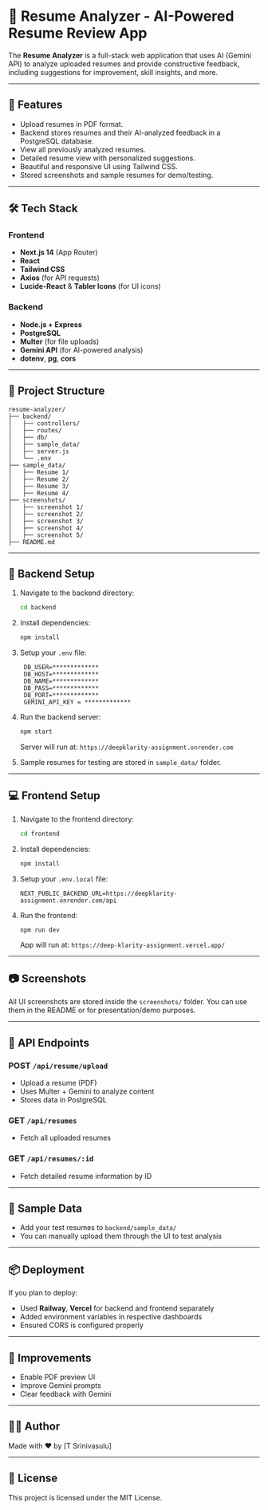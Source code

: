 # 🧠 Resume Analyzer - AI-Powered Resume Review App

The **Resume Analyzer** is a full-stack web application that uses AI (Gemini API) to analyze uploaded resumes and provide constructive feedback, including suggestions for improvement, skill insights, and more.

---

## 🚀 Features

- Upload resumes in PDF format.
- Backend stores resumes and their AI-analyzed feedback in a PostgreSQL database.
- View all previously analyzed resumes.
- Detailed resume view with personalized suggestions.
- Beautiful and responsive UI using Tailwind CSS.
- Stored screenshots and sample resumes for demo/testing.

---

## 🛠️ Tech Stack

### Frontend

- **Next.js 14** (App Router)
- **React**
- **Tailwind CSS**
- **Axios** (for API requests)
- **Lucide-React** & **Tabler Icons** (for UI icons)

### Backend

- **Node.js + Express**
- **PostgreSQL**
- **Multer** (for file uploads)
- **Gemini API** (for AI-powered analysis)
- **dotenv**, **pg**, **cors**

---

## 📁 Project Structure

```
resume-analyzer/
├── backend/
│   ├── controllers/
│   ├── routes/
│   ├── db/
│   ├── sample_data/
│   ├── server.js
│   └── .env
├── sample_data/
│   ├── Resume 1/
│   ├── Resume 2/
│   ├── Resume 3/
│   ├── Resume 4/
├── screenshots/
│   ├── screenshot 1/
│   ├── screenshot 2/
│   ├── screenshot 3/
│   ├── screenshot 4/
│   ├── screenshot 5/
├── README.md
```

---

## 🧩 Backend Setup

1. Navigate to the backend directory:

   ```bash
   cd backend
   ```

2. Install dependencies:

   ```bash
   npm install
   ```

3. Setup your `.env` file:

   ```env
    DB_USER=*************
    DB_HOST=*************
    DB_NAME=*************
    DB_PASS=*************
    DB_PORT=*************
    GEMINI_API_KEY = *************
   ```

4. Run the backend server:

   ```bash
   npm start
   ```

   Server will run at: `https://deepklarity-assignment.onrender.com`

5. Sample resumes for testing are stored in `sample_data/` folder.

---

## 💻 Frontend Setup

1. Navigate to the frontend directory:

   ```bash
   cd frontend
   ```

2. Install dependencies:

   ```bash
   npm install
   ```

3. Setup your `.env.local` file:

   ```env
   NEXT_PUBLIC_BACKEND_URL=https://deepklarity-assignment.onrender.com/api
   ```

4. Run the frontend:

   ```bash
   npm run dev
   ```

   App will run at: `https://deep-klarity-assignment.vercel.app/`

---

## 📷 Screenshots

All UI screenshots are stored inside the `screenshots/` folder. You can use them in the README or for presentation/demo purposes.

---

## 🔌 API Endpoints

### POST `/api/resume/upload`

- Upload a resume (PDF)
- Uses Multer + Gemini to analyze content
- Stores data in PostgreSQL

### GET `/api/resumes`

- Fetch all uploaded resumes

### GET `/api/resumes/:id`

- Fetch detailed resume information by ID

---

## 🧪 Sample Data

- Add your test resumes to `backend/sample_data/`
- You can manually upload them through the UI to test analysis

---

## 📦 Deployment

If you plan to deploy:

- Used **Railway**, **Vercel** for backend and frontend separately
- Added environment variables in respective dashboards
- Ensured CORS is configured properly

---

## 📌 Improvements

- Enable PDF preview UI
- Improve Gemini prompts
- Clear feedback with Gemini

---

## 🧑‍💻 Author

Made with ❤️ by [T Srinivasulu]

---

## 📜 License

This project is licensed under the MIT License.
